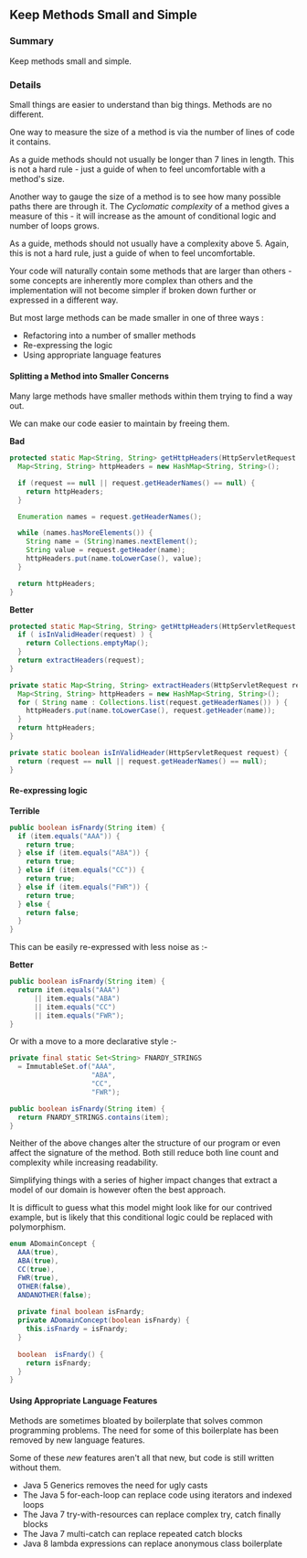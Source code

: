 ## Keep Methods Small and Simple

### Summary

Keep methods small and simple.

### Details

Small things are easier to understand than big things. Methods are no different.

One way to measure the size of a method is via the number of lines of code it contains.

As a guide methods should not usually be longer than 7 lines in length. This is not a hard rule - just a guide of when to feel uncomfortable with a method's size. 

Another way to gauge the size of a method is to see how many possible paths there are through it. The *Cyclomatic complexity* of a method gives a measure of this - it will increase as the amount of conditional logic and number of loops grows.

As a guide, methods should not usually have a complexity above 5. Again, this is not a hard rule, just a guide of when to feel uncomfortable.

Your code will naturally contain some methods that are larger than others - some concepts are inherently more complex than others and the implementation will not become simpler if broken down further or expressed in a different way.

But most large methods can be made smaller in one of three ways :

* Refactoring into a number of smaller methods
* Re-expressing the logic  
* Using appropriate language features

#### Splitting a Method into Smaller Concerns

Many large methods have smaller methods within them trying to find a way out.

We can make our code easier to maintain by freeing them.

**Bad**

```java
protected static Map<String, String> getHttpHeaders(HttpServletRequest request) {
  Map<String, String> httpHeaders = new HashMap<String, String>();

  if (request == null || request.getHeaderNames() == null) {
    return httpHeaders;
  }

  Enumeration names = request.getHeaderNames();

  while (names.hasMoreElements()) {
    String name = (String)names.nextElement();
    String value = request.getHeader(name);
    httpHeaders.put(name.toLowerCase(), value);
  }

  return httpHeaders;
}
```

**Better**

```java
protected static Map<String, String> getHttpHeaders(HttpServletRequest request) {
  if ( isInValidHeader(request) ) {
    return Collections.emptyMap();
  }
  return extractHeaders(request);
}

private static Map<String, String> extractHeaders(HttpServletRequest request) {
  Map<String, String> httpHeaders = new HashMap<String, String>();
  for ( String name : Collections.list(request.getHeaderNames()) ) {
    httpHeaders.put(name.toLowerCase(), request.getHeader(name));
  }
  return httpHeaders;
}

private static boolean isInValidHeader(HttpServletRequest request) {
  return (request == null || request.getHeaderNames() == null);
}
```

#### Re-expressing logic

**Terrible**
```java
public boolean isFnardy(String item) {
  if (item.equals("AAA")) {
    return true;
  } else if (item.equals("ABA")) {
    return true;
  } else if (item.equals("CC")) {
    return true;
  } else if (item.equals("FWR")) {
    return true;
  } else {
    return false;
  }
}
```

This can be easily re-expressed with less noise as :-

**Better**
```java
public boolean isFnardy(String item) {
  return item.equals("AAA")
      || item.equals("ABA")
      || item.equals("CC")
      || item.equals("FWR");
}
```

Or with a move to a more declarative style :-

```java
private final static Set<String> FNARDY_STRINGS 
  = ImmutableSet.of("AAA", 
                    "ABA", 
                    "CC", 
                    "FWR");

public boolean isFnardy(String item) {
  return FNARDY_STRINGS.contains(item);
}
```

Neither of the above changes alter the structure of our program or even affect the signature of the method. Both still reduce both line count and complexity while increasing readability.

Simplifying things with a series of higher impact changes that extract a model of our domain is however often the best approach.

It is difficult to guess what this model might look like for our contrived example, but is likely that this conditional logic could be replaced with polymorphism.

```java
enum ADomainConcept {
  AAA(true), 
  ABA(true), 
  CC(true), 
  FWR(true), 
  OTHER(false),
  ANDANOTHER(false);
  
  private final boolean isFnardy;
  private ADomainConcept(boolean isFnardy) {
    this.isFnardy = isFnardy;
  }
  
  boolean  isFnardy() {
    return isFnardy;
  }
}
```

#### Using Appropriate Language Features

Methods are sometimes bloated by boilerplate that solves common programming problems. The need for some of this boilerplate has been removed by new language features. 

Some of these *new* features aren't all that new, but code is still written without them.

* Java 5 Generics removes the need for ugly casts
* The Java 5 for-each-loop can replace code using iterators and indexed loops
* The Java 7 try-with-resources can replace complex try, catch finally blocks
* The Java 7 multi-catch can replace repeated catch blocks
* Java 8 lambda expressions can replace anonymous class boilerplate

